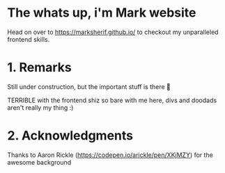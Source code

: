 The whats up, i'm Mark website
======

Head on over to https://marksherif.github.io/ to checkout my unparalleled frontend skills.

# 1. Remarks

Still under construction, but the important stuff is there :muscle:

TERRIBLE with the frontend shiz so bare with me here, divs and doodads aren't really my thing :)

# 2. Acknowledgments

Thanks to Aaron Rickle (https://codepen.io/arickle/pen/XKjMZY) for the awesome background